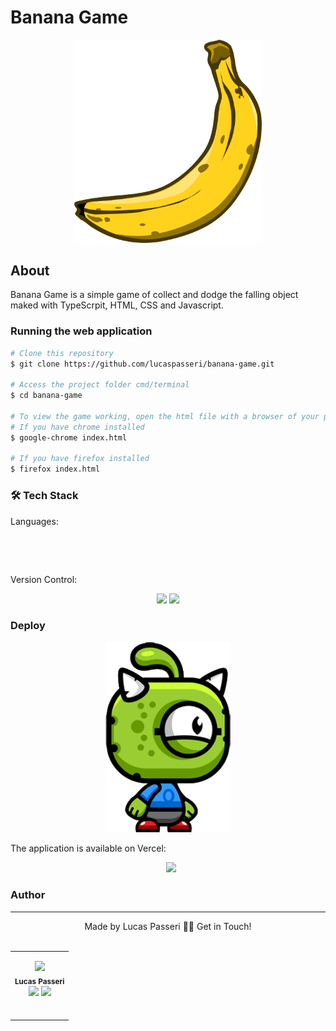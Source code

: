 # Banana Game

<p align="center">
  <img src="/assets/banana.png" width="300" alt="banana-game-logo" />
</p>

## About

<p>
  Banana Game is a simple game of collect and dodge the falling object maked with TypeScrpit, HTML, CSS and Javascript.
</p>

### Running the web application

```bash
# Clone this repository
$ git clone https://github.com/lucaspasseri/banana-game.git

# Access the project folder cmd/terminal
$ cd banana-game

# To view the game working, open the html file with a browser of your preference.
# If you have chrome installed
$ google-chrome index.html

# If you have firefox installed
$ firefox index.html
```

### &#128736; Tech Stack

Languages:<br>

<p align="center">
	<img scr='https://img.shields.io/badge/TypeScript-007ACC?style=for-the-badge&logo=typescript&logoColor=white'>
	<img scr='https://img.shields.io/badge/html5%20-%23E34F26.svg?&style=for-the-badge&logo=html5&logoColor=white'>
	<img scr='https://img.shields.io/badge/css3%20-%231572B6.svg?&style=for-the-badge&logo=css3&logoColor=white'>
	<img scr='https://img.shields.io/badge/javascript%20-%23323330.svg?&style=for-the-badge&logo=javascript&logoColor=%23F7DF1E'>
</p>
<br>

Version Control:<br>

<p align="center">
	<img src="https://img.shields.io/badge/git%20-%23F05033.svg?&style=for-the-badge&logo=git&logoColor=white"/>
	<img src="https://img.shields.io/badge/github%20-%23121011.svg?&style=for-the-badge&logo=github&logoColor=white"/>
</p>

### Deploy

<p align="center">
  <img src="/public/assets/alien.png" width="200" alt="trackit-view" />
</p>

The application is available on Vercel:

<p align="center">
	<a style='margin-left: 10px;' href='https://banana-game-gamma.vercel.app/'><img src='https://img.shields.io/badge/vercel%20-%23000000.svg?&style=for-the-badge&logo=vercel&logoColor=white'></a>
</p>

### Author

---

<p align='center'>
  Made by Lucas Passeri 👋🏽 Get in Touch! <br><br>
	<table align="center">
		<tr>
			<td align="center">
			<p align='center'>
				<img src="https://avatars.githubusercontent.com/u/16906161?v=4" width="100px;"/> <br />
				<sub><b>Lucas Passeri</b></sub><br />
				<a href="https://www.linkedin.com/in/lucas-passeri-7b05377b/"><img src="https://img.shields.io/badge/linkedin-%230077B5.svg?&style=for-the-badge&logo=linkedin&logoColor=white"/></a>
				<a href="mailto:lucaspasseri@poli.ufrj.br"><img src="https://img.shields.io/badge/gmail-D14836?&style=for-the-badge&logo=gmail&logoColor=white"/></a>
			</p><br />
		</td>
		</tr>
	</table>
</p>
